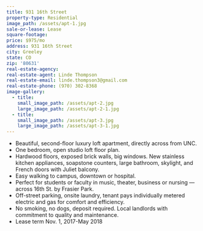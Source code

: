 ```yaml
---
title: 931 16th Street
property-type: Residential
image_path: /assets/apt-1.jpg
sale-or-lease: Lease
square-footage:
price: $975/mo
address: 931 16th Street
city: Greeley
state: CO
zip: '80631'
real-estate-agency:
real-estate-agent: Linde Thompson
real-estate-email: linde.thompson3@gmail.com
real-estate-phone: (970) 302-8368
image-gallery:
  - title:
    small_image_path: /assets/apt-2.jpg
    large_image_path: /assets/apt-2-1.jpg
  - title:
    small_image_path: /assets/apt-3.jpg
    large_image_path: /assets/apt-3-1.jpg
---
```



* Beautiful, second-floor luxury loft apartment, directly across from UNC.
* One bedroom, open studio loft floor plan.
* Hardwood floors, exposed brick walls, big windows. New stainless kitchen appliances, soapstone counters, large bathroom, skylight, and French doors with Juliet balcony.
* Easy walking to campus, downtown or hospital.
* Perfect for students or faculty in music, theater, business or nursing — across 16th St. by Frasier Park.
* Off-street parking, onsite laundry, tenant pays individually metered electric and gas for comfort and efficiency.
* No smoking, no dogs, deposit required. Local landlords with commitment to quality and maintenance.
* Lease term Nov. 1, 2017-May 2018